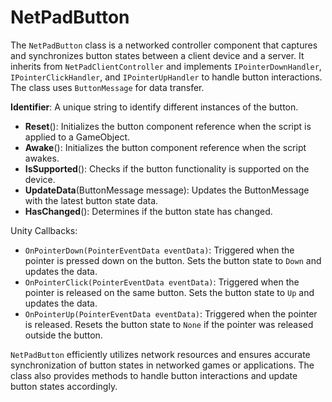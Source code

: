 # NetPadButton

The `NetPadButton` class is a networked controller component that captures and synchronizes button states between a client device and a server. It inherits from `NetPadClientController` and implements `IPointerDownHandler`, `IPointerClickHandler`, and `IPointerUpHandler` to handle button interactions. The class uses `ButtonMessage` for data transfer.



**Identifier**: A unique string to identify different instances of the button.

* **Reset**(): Initializes the button component reference when the script is applied to a GameObject.
* **Awake**(): Initializes the button component reference when the script awakes.
* **IsSupported**(): Checks if the button functionality is supported on the device.
* **UpdateData**(ButtonMessage message): Updates the ButtonMessage with the latest button state data.
* **HasChanged**(): Determines if the button state has changed.

Unity Callbacks:

* `OnPointerDown(PointerEventData eventData)`: Triggered when the pointer is pressed down on the button. Sets the button state to `Down` and updates the data.
* `OnPointerClick(PointerEventData eventData)`: Triggered when the pointer is released on the same button. Sets the button state to `Up` and updates the data.
* `OnPointerUp(PointerEventData eventData)`: Triggered when the pointer is released. Resets the button state to `None` if the pointer was released outside the button.

`NetPadButton` efficiently utilizes network resources and ensures accurate synchronization of button states in networked games or applications. The class also provides methods to handle button interactions and update button states accordingly.
